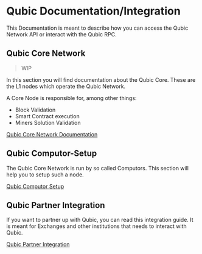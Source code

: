 # Qubic Documentation/Integration
This Documentation is meant to describe how you can access the Qubic Network API or interact with the Qubic RPC.

## Qubic Core Network

> WIP

In this section you will find documentation about the Qubic Core. These are the L1 nodes which operate the Qubic Network.

A Core Node is responsible for, among other things:

- Block Validation
- Smart Contract execution
- Miners Solution Validation


[Qubic Core Network Documentation](Network/README.md)

## Qubic Computor-Setup

The Qubic Core Network is run by so called Computors. This section will help you to setup such a node.

[Qubic Computor Setup](Computor-Setup/Readme.md)


## Qubic Partner Integration
If you want to partner up with Qubic, you can read this integration guide. It is meant for Exchanges and other institutions that needs to interact with Qubic.

[Qubic Partner Integration](Partners/old/README.md)
